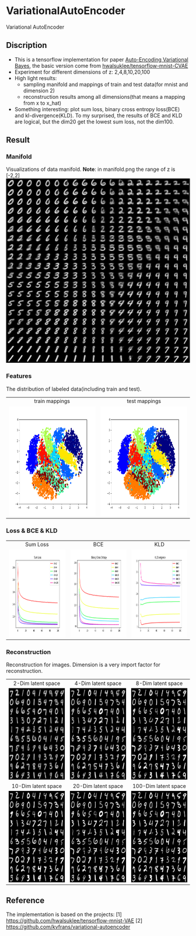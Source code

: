 # VariationalAutoEncoder
Variational AutoEncoder

## Discription
- This is a tensorflow implementation for paper [Auto-Encoding Variational Bayes](https://arxiv.org/abs/1312.6114), the basic version come from [hwalsuklee/tensorflow-mnist-CVAE](https://github.com/hwalsuklee/tensorflow-mnist-CVAE)
- Experiment for different dimensions of z: 2,4,8,10,20,100
- High light results:
	- sampling manifold and mappings of train and test data(for mnist and dimension 2)
	- reconstruction results among all dimensions(that means a mapping from x to x_hat)
- Something interesting: plot sum loss, binary cross entropy loss(BCE) and kl-divergence(KLD). To my surprised, the results of BCE and KLD are logical, but the dim20 get the lowest sum loss, not the dim100.
	

## Result
### Manifold
Visualizations of data manifold. **Note**: in manifold.png the range of z is [-2,2]
![manifold](save/manifold.png)


### Features
The distribution of labeled data(including train and test).
<table align='center'>
	<tr align='center'>
		<td> train mappings </td>
		<td> test mappings </td>
	</tr>
	<tr>
		<td><img src = 'save/train_z_map.png' height = '300px'>
		<td><img src = 'save/test_z_map.png' height = '300px'>
	</tr>
</table>

### Loss & BCE & KLD
<table align='center'>
	<tr align='center'>
		<td> Sum Loss </td>
		<td> BCE </td>
		<td> KLD </td>
	</tr>
	<tr>
		<td><img src = 'save/Loss.png' width='320px' height='240px'>
		<td><img src = 'save/BCE.png' width='320px' height='240px'>
		<td><img src = 'save/KLD.png' width='320px' height='240px'>
	</tr>
</table>


### Reconstruction
Reconstruction for images. Dimension is a very import factor for reconstruction.
<table align='center'>
	<tr align='center'>
		<td> 2-Dim latent space </td>
		<td> 4-Dim latent space </td>
		<td> 8-Dim latent space </td>
	</tr>
	<tr>
		<td><img src = 'save/dim2.png' height = '250px'>
		<td><img src = 'save/dim4.png' height = '250px'>
		<td><img src = 'save/dim8.png' height = '250px'>
	</tr>
	<tr align='center'>
		<td> 10-Dim latent space </td>
		<td> 20-Dim latent space </td>
		<td> 100-Dim latent space </td>
	</tr>
	<tr>
		<td><img src = 'save/dim10.png' height = '250px'>
		<td><img src = 'save/dim20.png' height = '250px'>
		<td><img src = 'save/dim100.png' height = '250px'>
	</tr>
</table>

## Reference
The implementation is based on the projects: 
[1] https://github.com/hwalsuklee/tensorflow-mnist-VAE
[2] https://github.com/kvfrans/variational-autoencoder 